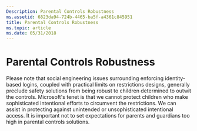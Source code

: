```yaml
---
Description: Parental Controls Robustness
ms.assetid: 6823da94-724b-4465-ba5f-a4361c845951
title: Parental Controls Robustness
ms.topic: article
ms.date: 05/31/2018
---
```


# Parental Controls Robustness

Please note that social engineering issues surrounding enforcing identity-based logins, coupled with practical limits on restrictions designs, generally preclude safety solutions from being robust to children determined to outwit the controls. Microsoft's tenet is that we cannot protect children who make sophisticated intentional efforts to circumvent the restrictions. We can assist in protecting against unintended or unsophisticated intentional access. It is important not to set expectations for parents and guardians too high in parental controls solutions.

 

 



